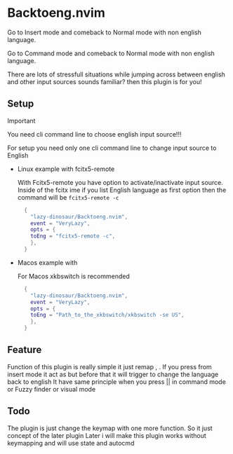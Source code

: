 # Backtoeng.nvim

Go to Insert mode and comeback to Normal mode with non english language.

Go to Command mode and comeback to Normal mode with non english language.

There are lots of stressfull situations while jumping across between english and other input sources
sounds familiar? then this plugin is for you!

## Setup

> [!IMPORTANT]
> You need cli command line to choose english input source!!!

For setup you need only one cli command line to change input source to English

- Linux example with fcitx5-remote

  With Fcitx5-remote you have option to activate/inactivate input source.
  Inside of the fcitx ime if you list English language as first option then the command will be `fcitx5-remote -c`

  ```lua
    {
      "lazy-dinosaur/Backtoeng.nvim",
      event = "VeryLazy",
      opts = {
      toEng = "fcitx5-remote -c",
      },
    }
  ```

- Macos example with

  For Macos xkbswitch is recommended

  ```lua
    {
      "lazy-dinosaur/Backtoeng.nvim",
      event = "VeryLazy",
      opts = {
      toEng = "Path_to_the_xkbswitch/xkbswitch -se US",
      },
    }
  ```

## Feature

Function of this plugin is really simple it just remap <Esc>, <CR>.
If you press <Esc> from insert mode it act as <Esc> but before that it will trigger to change the language back to english
It have same principle when you press <Esc> || <CR> in command mode or Fuzzy finder or visual mode

## Todo

The plugin is just change the keymap with one more function. So it just concept of the later plugin
Later i will make this plugin works without keymapping and will use state and autocmd

